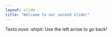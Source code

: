 ```yaml
---
layout: slide
title: "Welcome to our second slide!"
---
```

Texto novo :shipit:
Use the left arrow to go back!
